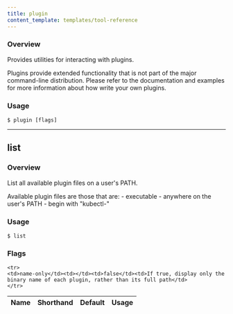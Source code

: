 ```yaml
---
title: plugin
content_template: templates/tool-reference
---
```


### Overview
Provides utilities for interacting with plugins.

 Plugins provide extended functionality that is not part of the major command-line distribution. Please refer to the documentation and examples for more information about how write your own plugins.

### Usage

`$ plugin [flags]`






<hr>

## list


### Overview
List all available plugin files on a user's PATH.

 Available plugin files are those that are: - executable - anywhere on the user's PATH - begin with "kubectl-"

### Usage

`$ list`




### Flags

<div class="table-responsive"><table class="table table-bordered">
<thead class="thead-light">
<tr>
            <th>Name</th>
            <th>Shorthand</th>
            <th>Default</th>
            <th>Usage</th>
        </tr>
    </thead>
    <tbody>
    
    <tr>
    <td>name-only</td><td></td><td>false</td><td>If true, display only the binary name of each plugin, rather than its full path</td>
    </tr>
</tbody>
</table></div>



